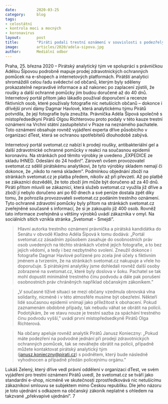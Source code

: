 ```yaml
---
date:         2020-03-25
category:     blog
tags:         
- celostátní 
- kontrola moci a mocných 
- koronavirus
layout:       post
title:        "Piráti podali trestní oznámení v souvislosti s podezřelým prodejem roušek v době pandemie"
image:        articles/2020/adela-sipova.jpg
author:       Mediální odbor
--- 
```


 

Praha, 25. března 2020 – Pirátský analytický tým ve spolupráci s právničkou Adélou Šípovou podrobně mapuje prodej zdravotnických ochranných pomůcek na e-shopech a internetových platformách. Pirátští analytici shromáždili celou řadu svědectví od občanů, kterým byly sděleny prokazatelně nepravdivé informace a až nakonec po zaplacení zjistili, že roušky a další ochranné pomůcky jim budou doručené až do 40 dnů. Internetový portál přitom jako lákadlo používal doporučení a recenze fiktivních osob, které používaly fotografie nic netušících občanů – dokonce i dřívější první dámy Dagmar Havlové, která analytickému týmu Pirátů potvrdila, že její fotografie byla zneužita. Právnička Adéla Šípová společně s místopředsedkyní Pirátů Olgou Richterovou proto podaly v této kauze trestní oznámení na Vrchní státní zastupitelství v Praze na neznámého pachatele. Toto oznámení obsahuje rovněž vyjádření experta dříve působícího v organizaci dTest, která se ochranou spotřebitelů dlouhodobě zabývá.   

Internetový portál svetomat.cz nabízí k prodeji roušky, antibakteriální gel a další zdravotnické ochranné pomůcky v reakci na současnou epidemii koronaviru. Na stránkách pod těmito výrobky je uvedeno „EXPEDICE ze skladu IHNED. Odeslání do 24 hodin!”. Zároveň ovšem provozovatel svetomat.cz sdělil pirátskému analytikovi, že tyto výrobky skladem nemají či dokonce, že „nikdo to nemá skladem”. Podmínkou objednání zboží na stránkách svetomat.cz je platba předem, nikoliv až při převzetí. Až po platbě se zákazníci dozvěděli, že toto zboží jim může být doručeno až za 40 dnů. Piráti přitom mluvili se zákaznicí, která služeb svetomat.cz využila již dříve a zboží jí nebylo doručeno ani po 60 dnech a své peníze dostala zpět díky tomu, že pohrozila provozovateli svetomat.cz podáním trestního oznámení. Tyto ochranné zdravotní pomůcky byly přitom na stránkách svetomat.cz zveřejněné současně s informací, že si je zakoupilo již 400 osob. Rovněž tato informace zveřejněná u většiny výrobků uvádí zákazníka v omyl. Na sociálních sítích vznikla stránka „Svetomat - Smejdi”. 

> Hlavní autorka trestního oznámení právnička a pirátská kandidátka do Senátu v obvodě Kladno Adéla Šípová k tomu dodává: „Portál svetomat.cz zásadním způsobem zasahuje do osobnostních práv osob uvedených na těchto stránkách včetně jejich fotografie, a to bez jejich vědomí, a tedy i bez nezbytného svolení. Zneužil dokonce i fotografie Dagmar Havlové pořízené pro zcela jiné účely s fiktivním jménem a tvrzením, že na stránkách svetomat.cz nakupuje a vřele ho doporučuje. S pirátskými analytiky jsme dohledali rovněž další osoby zobrazené na svetomat.cz, které byly doslova v šoku. Pachatel se tak mohl dopustit minimálně trestného činu podvodu a dále pak porušení osobnostních práv chráněných například občanským zákoníkem.”

> „V současné tíživé situaci se mezi občany vzedmula obrovská vlna solidarity, nicméně i v této atmosféře musíme být obezřetní. Někteří lidé současnou epidemii vnímají jako příležitost k obohacení. Pokud zaznamenám obdobné případy, tak nebudu váhat se obrátit na policii. Podotýkám, že ve stavu nouze je trestní sazba za spáchání trestného činu podvodu vyšší,” uvádí první místopředsedkyně Pirátů Olga Richterová.

> Na občany apeluje rovněž analytik Pirátů Janusz Konieczny: „Pokud máte podezření na podvodné jednání při prodeji zdravotnických ochranných pomůcek, tak se neváhejte obrátit na policii, případně můžete kontaktovat pirátský analytický tým (janusz.konieczny@pirati.cz) s podnětem, který bude následně vyhodnocen a případně předán policejnímu orgánu.”

Lukáš Zelený, který dříve vedl právní oddělení v organizaci dTest, ve svém vyjádření pro trestní oznámení Pirátů uvedl, že svetomat.cz se tváří jako standardní e-shop, nicméně ve skutečnosti zprostředkovává nic netušícímu zákazníkovi smlouvu se subjektem mimo Českou republiku. Dle jeho názoru je toto ujednání s odkazem na občanský zákoník neplatné s ohledem na takzvané „překvapivé ujednání”.  7

